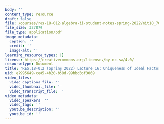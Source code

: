 ```yaml
---
body: ''
content_type: resource
draft: false
file: /courses/res-18-012-algebra-ii-student-notes-spring-2022/mit18_702s22_lec16.pdf
file_size: 327870
file_type: application/pdf
image_metadata:
  caption: ''
  credit: ''
  image-alt: ''
learning_resource_types: []
license: https://creativecommons.org/licenses/by-nc-sa/4.0/
resourcetype: Document
title: 'RES.18-012 (Spring 2022) Lecture 16: Uniqueness of Ideal Factorization'
uid: e7995649-ce85-4b20-b58d-99bbd3bf3069
video_files:
  video_captions_file: ''
  video_thumbnail_file: ''
  video_transcript_file: ''
video_metadata:
  video_speakers: ''
  video_tags: ''
  youtube_description: ''
  youtube_id: ''
---
```

